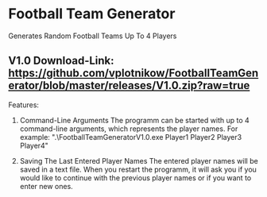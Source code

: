 # Football Team Generator
Generates Random Football Teams Up To 4 Players

V1.0
Download-Link: https://github.com/vplotnikow/FootballTeamGenerator/blob/master/releases/V1.0.zip?raw=true
---------------------------------------------------------------------------------------------------------
Features:
1. Command-Line Arguments
The programm can be started with up to 4 command-line arguments, which represents the player names.
For example: ".\FootballTeamGeneratorV1.0.exe Player1 Player2 Player3 Player4"

2. Saving The Last Entered Player Names
The entered player names will be saved in a text file. When you restart the programm, it will ask you if you would like to continue with the previous player names or if you want to enter new ones.

